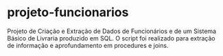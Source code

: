 # projeto-funcionarios

Projeto de Criação e Extração de Dados de Funcionários e de um Sistema Básico de Livraria produzido em SQL. 
O script foi realizado para extração de informação e aprofundamento em procedures e joins.

